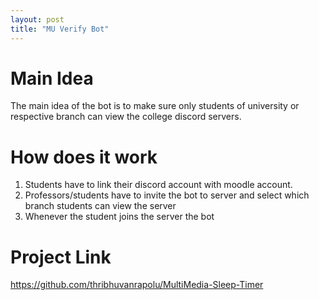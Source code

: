 ```yaml
---
layout: post
title: "MU Verify Bot"
---
```

# Main Idea

The main idea of the bot is to make sure only students of university or respective branch can view the college discord servers.

# How does it work

1) Students have to link their discord account with moodle account.
2) Professors/students have to invite the bot to server and select which branch students can view the server
3) Whenever the student joins the server the bot 

# Project Link

<https://github.com/thribhuvanrapolu/MultiMedia-Sleep-Timer>
